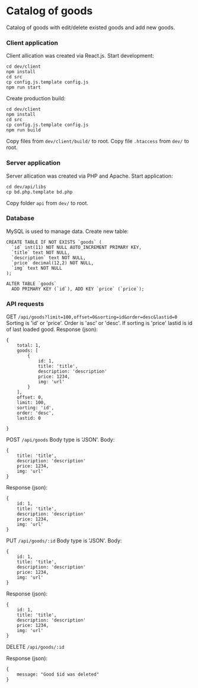 # Catalog of goods
Catalog of goods with edit/delete existed goods and add new goods.

### Client application
Client allication was created via React.js.
Start development:
```
cd dev/client
npm install
cd src
cp config.js.template config.js
npm run start
```
Create production build:
```
cd dev/client
npm install
cd src
cp config.js.template config.js
npm run build
```
Copy files from `dev/client/build/` to root.
Copy file `.htaccess` from `dev/` to root.

### Server application
Server allication was created via PHP and Apache.
Start application:
```
cd dev/api/libs
cp bd.php.template bd.php
```
Copy folder `api` from `dev/` to root.

### Database
MySQL is used to manage data.
Create new table:
```
CREATE TABLE IF NOT EXISTS `goods` (
  `id` int(11) NOT NULL AUTO_INCREMENT PRIMARY KEY,
  `title` text NOT NULL,
  `description` text NOT NULL,
  `price` decimal(12,2) NOT NULL,
  `img` text NOT NULL
);

ALTER TABLE `goods`
  ADD PRIMARY KEY (`id`), ADD KEY `price` (`price`);
```

### API requests
GET `/api/goods?limit=100,offset=0&sorting=id&order=desc&lastid=0`
Sorting is 'id' or 'price'.
Order is 'asc' or 'desc'.
If sorting is 'price' lastid is id of last loaded good.
Response (json): 
```
{
    total: 1,
    goods: [
        {
            id: 1,
            title: 'title',
            description: 'description'
            price: 1234,
            img: 'url'
        }
    ],
    offset: 0,
    limit: 100,
    sorting: 'id',
    order: 'desc',
    lastid: 0

}
```

POST `/api/goods`
Body type is 'JSON'.
Body:
```
{
    title: 'title',
    description: 'description'
    price: 1234,
    img: 'url'
}
```
Response (json): 
```
{
    id: 1,
    title: 'title',
    description: 'description'
    price: 1234,
    img: 'url'
}
```

PUT `/api/goods/:id`
Body type is 'JSON'.
Body:
```
{
    id: 1,
    title: 'title',
    description: 'description'
    price: 1234,
    img: 'url'
}
```
Response (json): 
```
{
    id: 1,
    title: 'title',
    description: 'description'
    price: 1234,
    img: 'url'
}
```
DELETE `/api/goods/:id`

Response (json): 
```
{
    message: "Good $id was deleted"
}
```